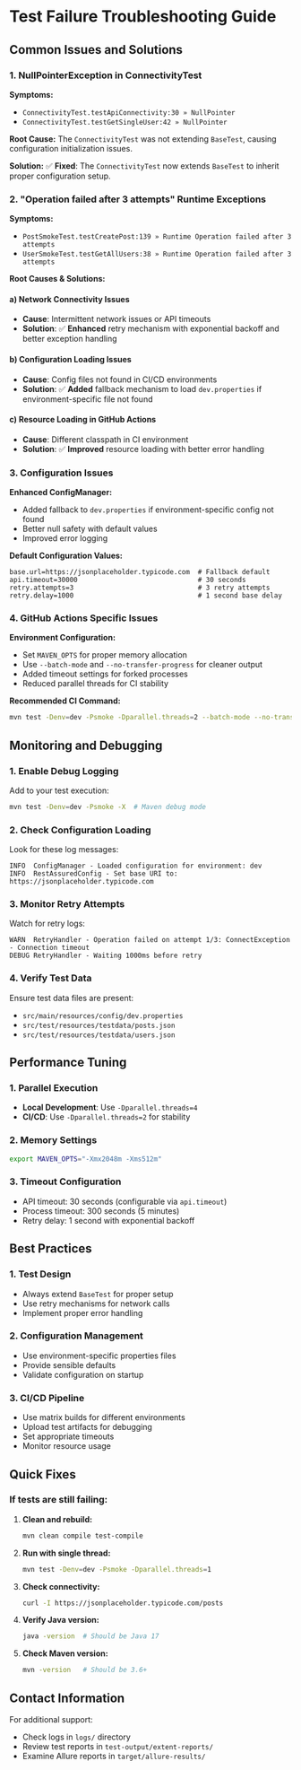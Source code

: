 # Test Failure Troubleshooting Guide

## Common Issues and Solutions

### 1. NullPointerException in ConnectivityTest

**Symptoms:**
- `ConnectivityTest.testApiConnectivity:30 » NullPointer`
- `ConnectivityTest.testGetSingleUser:42 » NullPointer`

**Root Cause:**
The `ConnectivityTest` was not extending `BaseTest`, causing configuration initialization issues.

**Solution:**
✅ **Fixed**: The `ConnectivityTest` now extends `BaseTest` to inherit proper configuration setup.

### 2. "Operation failed after 3 attempts" Runtime Exceptions

**Symptoms:**
- `PostSmokeTest.testCreatePost:139 » Runtime Operation failed after 3 attempts`
- `UserSmokeTest.testGetAllUsers:38 » Runtime Operation failed after 3 attempts`

**Root Causes & Solutions:**

#### a) Network Connectivity Issues
- **Cause**: Intermittent network issues or API timeouts
- **Solution**: ✅ **Enhanced** retry mechanism with exponential backoff and better exception handling

#### b) Configuration Loading Issues
- **Cause**: Config files not found in CI/CD environments
- **Solution**: ✅ **Added** fallback mechanism to load `dev.properties` if environment-specific file not found

#### c) Resource Loading in GitHub Actions
- **Cause**: Different classpath in CI environment
- **Solution**: ✅ **Improved** resource loading with better error handling

### 3. Configuration Issues

**Enhanced ConfigManager:**
- Added fallback to `dev.properties` if environment-specific config not found
- Better null safety with default values
- Improved error logging

**Default Configuration Values:**
```properties
base.url=https://jsonplaceholder.typicode.com  # Fallback default
api.timeout=30000                              # 30 seconds
retry.attempts=3                               # 3 retry attempts
retry.delay=1000                               # 1 second base delay
```

### 4. GitHub Actions Specific Issues

**Environment Configuration:**
- Set `MAVEN_OPTS` for proper memory allocation
- Use `--batch-mode` and `--no-transfer-progress` for cleaner output
- Added timeout settings for forked processes
- Reduced parallel threads for CI stability

**Recommended CI Command:**
```bash
mvn test -Denv=dev -Psmoke -Dparallel.threads=2 --batch-mode --no-transfer-progress
```

## Monitoring and Debugging

### 1. Enable Debug Logging
Add to your test execution:
```bash
mvn test -Denv=dev -Psmoke -X  # Maven debug mode
```

### 2. Check Configuration Loading
Look for these log messages:
```
INFO  ConfigManager - Loaded configuration for environment: dev
INFO  RestAssuredConfig - Set base URI to: https://jsonplaceholder.typicode.com
```

### 3. Monitor Retry Attempts
Watch for retry logs:
```
WARN  RetryHandler - Operation failed on attempt 1/3: ConnectException - Connection timeout
DEBUG RetryHandler - Waiting 1000ms before retry
```

### 4. Verify Test Data
Ensure test data files are present:
- `src/main/resources/config/dev.properties`
- `src/test/resources/testdata/posts.json`
- `src/test/resources/testdata/users.json`

## Performance Tuning

### 1. Parallel Execution
- **Local Development**: Use `-Dparallel.threads=4`
- **CI/CD**: Use `-Dparallel.threads=2` for stability

### 2. Memory Settings
```bash
export MAVEN_OPTS="-Xmx2048m -Xms512m"
```

### 3. Timeout Configuration
- API timeout: 30 seconds (configurable via `api.timeout`)
- Process timeout: 300 seconds (5 minutes)
- Retry delay: 1 second with exponential backoff

## Best Practices

### 1. Test Design
- Always extend `BaseTest` for proper setup
- Use retry mechanisms for network calls
- Implement proper error handling

### 2. Configuration Management
- Use environment-specific properties files
- Provide sensible defaults
- Validate configuration on startup

### 3. CI/CD Pipeline
- Use matrix builds for different environments
- Upload test artifacts for debugging
- Set appropriate timeouts
- Monitor resource usage

## Quick Fixes

### If tests are still failing:

1. **Clean and rebuild:**
   ```bash
   mvn clean compile test-compile
   ```

2. **Run with single thread:**
   ```bash
   mvn test -Denv=dev -Psmoke -Dparallel.threads=1
   ```

3. **Check connectivity:**
   ```bash
   curl -I https://jsonplaceholder.typicode.com/posts
   ```

4. **Verify Java version:**
   ```bash
   java -version  # Should be Java 17
   ```

5. **Check Maven version:**
   ```bash
   mvn -version   # Should be 3.6+ 
   ```

## Contact Information

For additional support:
- Check logs in `logs/` directory
- Review test reports in `test-output/extent-reports/`
- Examine Allure reports in `target/allure-results/`
